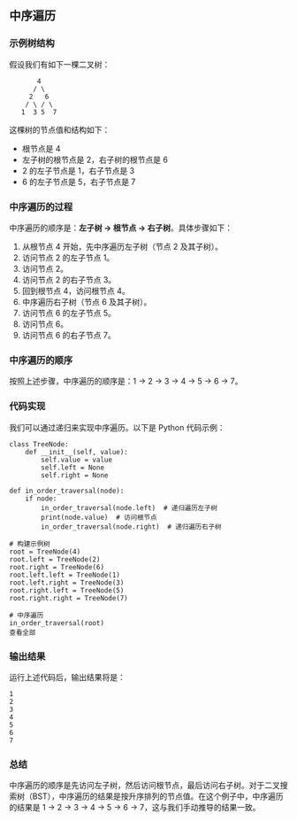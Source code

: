 ## 中序遍历

### 示例树结构

假设我们有如下一棵二叉树：

```
       4
      / \
     2   6
    / \ / \
   1  3 5  7
```

这棵树的节点值和结构如下：

- 根节点是 4
- 左子树的根节点是 2，右子树的根节点是 6
- 2 的左子节点是 1，右子节点是 3
- 6 的左子节点是 5，右子节点是 7

### 中序遍历的过程

中序遍历的顺序是：**左子树 -> 根节点 -> 右子树**。具体步骤如下：

1. 从根节点 4 开始，先中序遍历左子树（节点 2 及其子树）。
2. 访问节点 2 的左子节点 1。
3. 访问节点 2。
4. 访问节点 2 的右子节点 3。
5. 回到根节点 4，访问根节点 4。
6. 中序遍历右子树（节点 6 及其子树）。
7. 访问节点 6 的左子节点 5。
8. 访问节点 6。
9. 访问节点 6 的右子节点 7。

### 中序遍历的顺序

按照上述步骤，中序遍历的顺序是：1 -> 2 -> 3 -> 4 -> 5 -> 6 -> 7。

### 代码实现

我们可以通过递归来实现中序遍历。以下是 Python 代码示例：

```
class TreeNode:
    def __init__(self, value):
        self.value = value
        self.left = None
        self.right = None

def in_order_traversal(node):
    if node:
        in_order_traversal(node.left)  # 递归遍历左子树
        print(node.value)  # 访问根节点
        in_order_traversal(node.right)  # 递归遍历右子树

# 构建示例树
root = TreeNode(4)
root.left = TreeNode(2)
root.right = TreeNode(6)
root.left.left = TreeNode(1)
root.left.right = TreeNode(3)
root.right.left = TreeNode(5)
root.right.right = TreeNode(7)

# 中序遍历
in_order_traversal(root)
查看全部
```

### 输出结果

运行上述代码后，输出结果将是：

```
1
2
3
4
5
6
7
```

### 总结

中序遍历的顺序是先访问左子树，然后访问根节点，最后访问右子树。对于二叉搜索树（BST），中序遍历的结果是按升序排列的节点值。在这个例子中，中序遍历的结果是 1 -> 2 -> 3 -> 4 -> 5 -> 6 -> 7，这与我们手动推导的结果一致。